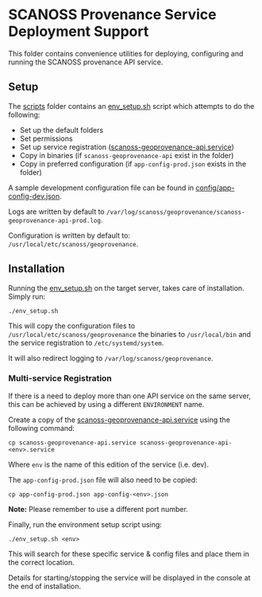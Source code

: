 # SCANOSS Provenance Service Deployment Support
This folder contains convenience utilities for deploying, configuring and running the SCANOSS provenance API service.

## Setup
The [scripts](.) folder contains an [env_setup.sh](env-setup.sh) script which attempts to do the following:
* Set up the default folders
* Set permissions
* Set up service registration ([scanoss-geoprovenance-api.service](scanoss-geoprovenance-api.service))
* Copy in binaries (if `scanoss-geoprovenance-api` exist in the folder)
* Copy in preferred configuration (if `app-config-prod.json` exists in the folder)

A sample development configuration file can be found in [config/app-config-dev.json](../config/app-config-dev.json).

Logs are written by default to `/var/log/scanoss/geoprovenance/scanoss-geoprovenance-api-prod.log`.

Configuration is written by default to: `/usr/local/etc/scanoss/geoprovenance`.

## Installation
Running the [env_setup.sh](env-setup.sh) on the target server, takes care of installation. Simply run:
```shell
./env_setup.sh
```

This will copy the configuration files to `/usr/local/etc/scanoss/geoprovenance` the binaries to `/usr/local/bin` and the service registration to `/etc/systemd/system`. 

It will also redirect logging to `/var/log/scanoss/geoprovenance`.

### Multi-service Registration
If there is a need to deploy more than one API service on the same server, this can be achieved by using a different `ENVIRONMENT` name.

Create a copy of the [scanoss-geoprovenance-api.service](scanoss-geoprovenance-api.service) using the following command:
```shell
cp scanoss-geoprovenance-api.service scanoss-geoprovenance-api-<env>.service
```

Where `env` is the name of this edition of the service (i.e. dev).

The `app-config-prod.json` file will also need to be copied:
```shell
cp app-config-prod.json app-config-<env>.json
```
**Note:** Please remember to use a different port number.

Finally, run the environment setup script using:
```shell
./env_setup.sh <env>
```

This will search for these specific service & config files and place them in the correct location.

Details for starting/stopping the service will be displayed in the console at the end of installation.